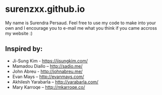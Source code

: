 # surenzxx.github.io
My name is Surendra Persaud.
Feel free to use my code to make into your own and I encourage you to e-mail me what you think if you came accross my website :) 

Inspired by: 
------
* Ji-Sung Kim - https://jisungkim.com/
* Mamadou Diallo – http://sadio.me/
* John Abreu - http://johnabreu.me/
* Evan Mays – http://evanmays.com/
* Akhilesh Yarabarla – http://yarabarla.com/
* Mary Karroqe – http://mkarroqe.co/